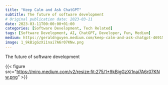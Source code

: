```yaml
---
title: "Keep Calm and Ask ChatGPT"
subtitle: The future of software development
# Original publication date: 2023-03-11
date: 2023-03-11T00:00:00+01:00
categories: [Software Development, Tech Related]
tags: [Software Development, AI, ChatGPT, Developer, Fun, Medium]
medium: https://geraldnguyen.medium.com/keep-calm-and-ask-chatgpt-469154be3128
image: 1_9kBigGzXi1nai7A6r07KNw.png
---
```


The future of software development

{{< figure src="https://miro.medium.com/v2/resize:fit:275/1*9kBigGzXi1nai7A6r07KNw.png" >}}

